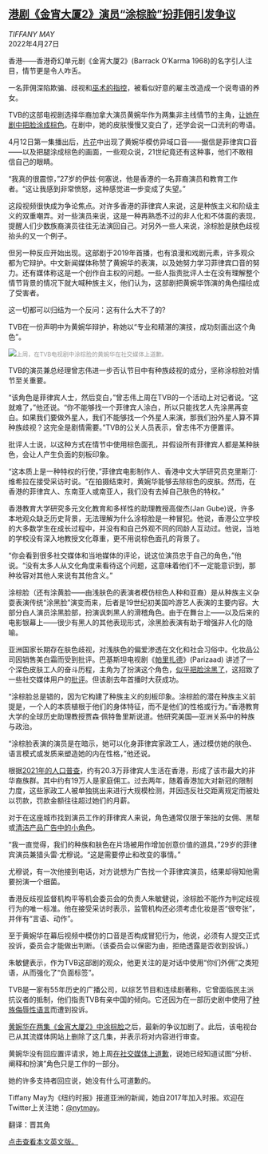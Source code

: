 <!--1651046822000-->
[港剧《金宵大厦2》演员“涂棕脸”扮菲佣引发争议](https://cn.nytimes.com/china/20220427/brownface-barrack-okarma-1968-hong-kong/)
------

<address>TIFFANY MAY</address><time pudate="2022-04-27 03:49:15" datetime="2022-04-27 03:49:15">2022年4月27日</time><section><p>香港——香港奇幻单元剧《金宵大厦2》(Barrack O’Karma 1968)的名字引人注目，情节更是令人咋舌。</p><p>一名菲佣深陷欺骗、歧视和<a rel="noopener noreferrer" target="_blank" href="https://www.youtube.com/watch?v=jkrQfHbmI7k" title="Link: https://www.youtube.com/watch?v=jkrQfHbmI7k">巫术的指控</a>，被看似好意的雇主改造成一个说粤语的养女。</p><p>TVB的这部电视剧选择华裔加拿大演员黄婉华作为两集非主线情节的主角，<a rel="noopener noreferrer" target="_blank" href="https://www.instagram.com/p/CcPN_lDPdHr/" title="Link: https://www.instagram.com/p/CcPN_lDPdHr/">让她在剧中把脸涂成棕色</a>。在剧中，她的皮肤慢慢又变白了，还学会说一口流利的粤语。</p><p>4月12日第一集播出后，<a rel="noopener noreferrer" target="_blank" href="https://hongkongfp.com/2022/04/13/video-hong-kong-tvb-drama-ignites-brownface-row-with-filipina-role/">片花</a>中出现了黄婉华模仿异域口音——据信是菲律宾口音——以及把腿涂成棕色的画面，一些观众说，21世纪竟还有这种事，他们不敢相信自己的眼睛。</p><p>“我真的很震惊，”27岁的伊兹·何塞说，他是香港的一名菲裔演员和教育工作者。“这让我感到非常愤怒，这种感觉进一步变成了失望。”</p><p>这段视频很快成为争论焦点。对许多香港的菲律宾人来说，这是种族主义和阶级主义的双重嘲弄。对一些演员来说，这是一种再熟悉不过的非人化和不体面的表现，提醒人们少数族裔演员往往无法演回自己。对另外一些人来说，涂棕脸是肤色歧视抬头的又一个例子。</p><p>但另一种反应开始出现。这部剧于2019年首播，也有浪漫和戏剧元素，许多观众都为它辩护。中文新闻媒体称赞了黄婉华的表演，以及她努力学习菲律宾口音的努力。还有媒体称这是一个创作自主权的问题。一些人指责批评人士在没有理解整个情节背景的情况下就大喊种族主义，他们认为，这部剧把黄婉华饰演的角色描绘成了受害者。</p><p>这一切都可以归结为一个反问：这有什么大不了的?</p><p>TVB在一份声明中为黄婉华辩护，称她以“专业和精湛的演技，成功刻画出这个角色”。</p><p><img src="https://images.weserv.nl/?url=static01.nyt.com/images/2022/04/26/world/00hk-brownface-02/00hk-brownface-02-master1050.jpg"><small style="color: #999;">上周，在TVB电视剧中涂棕脸的黄婉华在社交媒体上道歉。</small></p><p>TVB的演员兼总经理曾志伟进一步否认节目中有种族歧视的成分，坚称涂棕脸对情节至关重要。</p><p>“该角色是菲律宾人士，然后变白，”曾志伟上周在TVB的一个活动上对记者说。“这就难了，”他还说。“你不能够找一个菲律宾人涂白，所以只能找艺人先涂黑再变白。如果我们要做外星人，我们不能够找一个外星人来演，那我们扮外星人算不算种族歧视？这完全是剧情需要。”TVB的公关人员表示，曾志伟不方便置评。</p><p>批评人士说，以这种方式在情节中使用棕色面孔，并假设所有菲律宾人都是某种肤色，会让人产生负面的刻板印象。</p><p>“这本质上是一种特权的行使，”菲律宾电影制作人、香港中文大学研究员克里斯汀·维希拉在接受采访时说。“在拍摄结束时，黄婉华能够去除棕色的皮肤。然而，在香港的菲律宾人、东南亚人或南亚人，我们没有去掉自己肤色的特权。”</p><p>香港教育大学研究多元文化教育和多样性的助理教授高俊杰(Jan Gube)说，许多本地观众缺乏历史背景，无法理解为什么涂棕脸是一种冒犯。他说，香港公立学校的大多数学生在成长过程中，并没有和自己外观不同的同龄人互动过。他说，当地的学校没有深入地教授文化尊重，更不用说棕色面孔的背景了。</p><p>“你会看到很多社交媒体和当地媒体的评论，说这位演员忠于自己的角色，”他说。“没有太多人从文化角度来看待这个问题，这意味着他们不一定能意识到，那种妆容对其他人来说有其他含义。”</p><p>涂棕脸（还有涂黄脸——由浅肤色的表演者模仿棕色人种和亚裔）是从种族主义杂耍表演传统“涂黑脸”演变而来，后者是19世纪初美国吟游艺人表演的主要内容。大部分白人演员涂黑脸部，扮演讽刺黑人的滑稽角色。由于在舞台上——以及后来的电影银幕上——很少有黑人的其他表现形式，涂黑脸表演有助于增强非人化的隐喻。</p><p>亚洲国家长期存在肤色歧视，对浅肤色的偏爱渗透在文化和社会习俗中。化妆品公司因销售美白霜而受到批评。巴基斯坦电视剧《<a rel="noopener noreferrer" target="_blank" href="https://www.youtube.com/watch?v=QGO00uDMZrA">帕里扎德</a>》(Parizaad) 讲述了一个深色皮肤工人的奋斗历程，主角为了扮演这个角色，<a rel="noopener noreferrer" target="_blank" href="https://tribune.com.pk/story/2308641/blackface-and-tvs-deeply-rooted-colour-bias">似乎把脸涂黑了</a>，这招致了一些社交媒体用户的<a rel="noopener noreferrer" target="_blank" href="https://propakistani.pk/lens/netizens-call-out-ahmed-ali-akbar-for-blackface-in-pari-zaad/">批评</a>。但该剧去年首播时大获成功。</p><p>“涂棕脸总是错的，因为它构建了种族主义的刻板印象。涂棕脸的潜在种族主义前提是，一个人的本质植根于他们的身体特征，而不是他们的性格或行为。”香港教育大学的全球历史助理教授贾森·佩特鲁里斯说道。他研究美国—亚洲关系中的种族与政治。</p><p>“涂棕脸表演的演员是在暗示，她可以化身菲律宾家政工人，通过模仿她的肤色、语言模式或发质来塑造她的内在性格，”他还说。</p><p>根据<a rel="noopener noreferrer" target="_blank" href="https://www.census2021.gov.hk/doc/pub/21c-summary-results.pdf">2021年的人口普查</a>，约有20.3万菲律宾人生活在香港，形成了该市最大的非华裔族群。其中约有19万人是家庭佣工。过去两年，随着香港加大对新冠的限制力度，这些家政工人被单独挑出来进行大规模检测，并因违反社交距离规定而被处以罚款，罚款金额往往超过她们的月薪。</p><p>对于在这座城市找到演员工作的菲律宾人来说，角色通常仅限于笨拙的女佣、黑帮或<a href="https://www.nytimes.com/2016/05/28/world/asia/chinese-detergent-ad-race-qiaobi.html">清洁产品广告中的小角色</a>。</p><p>“我一直觉得，我们的种族和肤色在片场被用作增加创意价值的道具，”29岁的菲律宾演员兼猎头雷·尤穆说。“这是需要停止和改变的事情。”</p><p>尤穆说，有一次他接到电话，对方说想为广告找一个菲律宾演员，结果却得知他需要扮演一个细菌。</p><p>香港反歧视监督机构平等机会委员会的负责人朱敏健说，涂棕脸不能作为判定歧视行为的唯一标准。他在接受采访时表示，监管机构还必须考虑化妆是否“很夸张”，并伴有“言语、动作”。</p><p>至于黄婉华在幕后视频中模仿的口音是否构成冒犯行为，他说，必须有人提交正式投诉，委员会才能做出判断。（该委员会以保密为由，拒绝透露是否收到投诉。）</p><p>朱敏健表示，作为TVB这部剧的观众，他更关注的是对话中使用“你们外佣”之类短语，从而强化了“负面标签”。</p><p>TVB是一家有55年历史的广播公司，以综艺节目和连续剧著称，它曾面临民主派抗议者的抵制，他们指责TVB有亲中国的倾向。它还因为在一部历史剧中使用了<a rel="noopener noreferrer" target="_blank" href="https://hongkongfp.com/2015/09/08/tvb-under-fire-for-using-derogatory-term-to-describe-indian-character/">种族侮辱性语言</a>而遭到投诉。</p><p><a rel="noopener noreferrer" target="_blank" href="https://www.youtube.com/watch?v=y3fXpk9FaMk">黄婉华在两集《金宵大厦2》中涂棕脸</a>之后，最新的争议加剧了。此后，该电视台已从其流媒体网站上删除了这几集，并表示将对内容进行审查。</p><p>黄婉华没有回应置评请求，她上周<a rel="noopener noreferrer" target="_blank" href="https://www.facebook.com/franchescawongwyw/posts/pfbid02kCefGy79v3D7hwsEc7DKhSwzK6Pyybipw5sd7zBJQqS7LN8dFS7TdUrxmyFjRiHEl">在社交媒体上道歉</a>，说她已经知道试图“分析、阐释和扮演”角色只是工作的一部分。</p><p>她的许多支持者回应说，她没有什么可道歉的。</p></section><footer><p>Tiffany May为《纽约时报》报道亚洲的新闻，她自2017年加入时报。欢迎在Twitter上关注她：<a rel="nofollow" target="_blank" href="https://twitter.com/nytmay">@nytmay</a>。</p><p>翻译：晋其角</p><p><a rel="nofollow" target="_blank" href="https://www.nytimes.com/2022/04/26/world/asia/brownface-barrack-okarma-1968-hong-kong.html">点击查看本文英文版。</a></p></footer>
